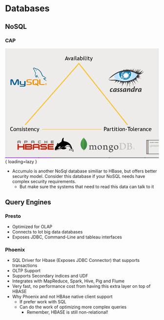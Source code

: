 # Databases 

## NoSQL

### CAP

![Cap](images/NoSQLCap.png){ loading=lazy }

* Accumulo is another NoSql database similiar to HBase, but offers better security model. Consider this database if your NoSQL needs have complex security requirements.
  * But make sure the systems that need to read this data can talk to it

## Query Engines

### Presto

* Optimized for OLAP
* Connects to lot big data databases
* Exposes JDBC, Command-Line and tableau interfaces

### Phoenix

* SQL Driver for Hbase (Exposes JDBC Connector) that supports transactions
* OLTP Support
* Supports Secondary indices and UDF
* Integrates with MapReduce, Spark, Hive, Pig and Flume
* Very fast, no performance cost from having this extra layer on top of HBASE
* Why Phoenix and not HBAse native client support
  * If prefer work with SQL
  * Can do the work of optimizing more complex queries
    * Remember, HBASE is still non-relational!